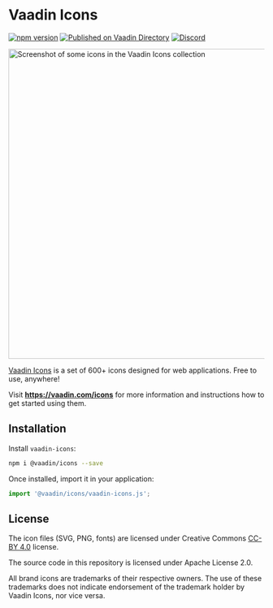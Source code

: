 # Vaadin Icons

[![npm version](https://badgen.net/npm/v/@vaadin/icons)](https://www.npmjs.com/package/@vaadin/icons)
[![Published on Vaadin Directory](https://img.shields.io/badge/Vaadin%20Directory-published-00b4f0.svg)](https://vaadin.com/directory/component/vaadinvaadin-icons)
[![Discord](https://img.shields.io/discord/732335336448852018?label=discord)](https://discord.gg/PHmkCKC)

[<img src="https://raw.github.com/vaadin/vaadin-icons/master/screenshot.png" width="611" alt="Screenshot of some icons in the Vaadin Icons collection" />](https://vaadin.com/icons)

[Vaadin Icons](https://vaadin.com/icons) is a set of 600+ icons designed for web applications. Free to use, anywhere!

Visit **https://vaadin.com/icons** for more information and instructions how to get started using them.

## Installation

Install `vaadin-icons`:

```sh
npm i @vaadin/icons --save
```

Once installed, import it in your application:

```js
import '@vaadin/icons/vaadin-icons.js';
```

## License

The icon files (SVG, PNG, fonts) are licensed under Creative Commons [CC-BY 4.0](https://creativecommons.org/licenses/by/4.0/) license.

The source code in this repository is licensed under Apache License 2.0.

All brand icons are trademarks of their respective owners.
The use of these trademarks does not indicate endorsement of the trademark holder by Vaadin Icons, nor vice versa.
